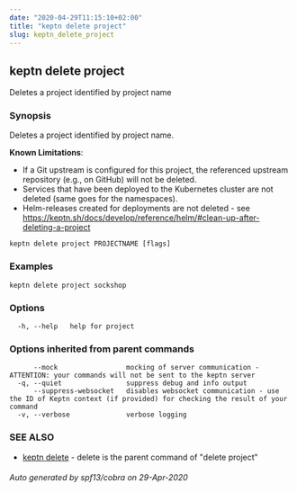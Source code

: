```yaml
---
date: "2020-04-29T11:15:10+02:00"
title: "keptn delete project"
slug: keptn_delete_project
---
```

## keptn delete project

Deletes a project identified by project name

### Synopsis

Deletes a project identified by project name. 

**Known Limitations**:

* If a Git upstream is configured for this project, the referenced upstream repository (e.g., on GitHub) will not be deleted. 
* Services that have been deployed to the Kubernetes cluster are not deleted (same goes for the namespaces).
* Helm-releases created for deployments are not deleted - see https://keptn.sh/docs/develop/reference/helm/#clean-up-after-deleting-a-project


```
keptn delete project PROJECTNAME [flags]
```

### Examples

```
keptn delete project sockshop
```

### Options

```
  -h, --help   help for project
```

### Options inherited from parent commands

```
      --mock                 mocking of server communication - ATTENTION: your commands will not be sent to the keptn server
  -q, --quiet                suppress debug and info output
      --suppress-websocket   disables websocket communication - use the ID of Keptn context (if provided) for checking the result of your command
  -v, --verbose              verbose logging
```

### SEE ALSO

* [keptn delete](../keptn_delete/)	 - delete is the parent command of "delete project"

###### Auto generated by spf13/cobra on 29-Apr-2020
